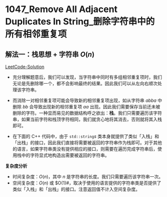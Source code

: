 # 1047_Remove All Adjacent Duplicates In String_删除字符串中的所有相邻重复项

## 解法一：栈思想 + 字符串 $O(n)$

[LeetCode-Solution](https://leetcode-cn.com/problems/remove-all-adjacent-duplicates-in-string/solution/shan-chu-zi-fu-chuan-zhong-de-suo-you-xi-4ohr/)

- 充分理解题意后，我们可以发现，当字符串中同时有多组相邻重复项时，我们无论是先删除哪一个，都不会影响最终的结果。因此我们可以从左向右顺次处理该字符串。

- 而消除一对相邻重复项可能会导致新的相邻重复项出现，如从字符串 $abba$ 中删除 $bb$ 会导致出现新的相邻重复项 $aa$ 出现。因此我们需要保存当前还未被删除的字符。一种显而易见的数据结构呼之欲出：**栈**。我们只需要遍历该字符串，如果当前字符和栈顶字符相同，我们就贪心地将其消去，否则就将其入栈即可。

- 在下面的 C++ 代码中，由于 $\texttt{std::string}s$ 类本身就提供了类似「入栈」和「出栈」的接口，因此我们直接将需要被返回的字符串作为栈即可。对于其他的语言，如果字符串类没有提供相应的接口，则需要在遍历完成字符串后，使用栈中的字符显式地构造出需要被返回的字符串。

**复杂度分析**

- 时间复杂度：$O(n)$，其中 $n$ 是字符串的长度。我们只需要遍历该字符串一次。
- 空间复杂度：$O(n)$ 或 $O(1)#，取决于使用的语言提供的字符串类是否提供了类似「入栈」和「出栈」的接口。注意返回值不计入空间复杂度。

